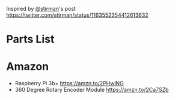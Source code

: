 Inspired by [@stirman](https://mobile.twitter.com/stirman)'s post https://twitter.com/stirman/status/1163552354412613632

# Parts List

# Amazon
- Raspberry Pi 3b+ https://amzn.to/2PHwlNG
- 360 Degree Rotary Encoder Module https://amzn.to/2Ca7SZb
